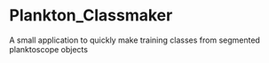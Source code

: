 # Plankton_Classmaker
A small application to quickly make training classes from segmented planktoscope objects
